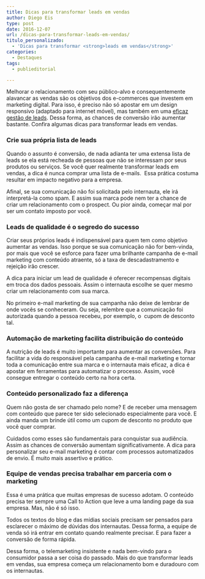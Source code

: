 ```yaml
---
title: Dicas para transformar leads em vendas
author: Diego Eis
type: post
date: 2016-12-07
url: /dicas-para-transformar-leads-em-vendas/
titulo_personalizado:
  - 'Dicas para transformar <strong>leads em vendas</strong>'
categories:
  - Destaques
tags:
  - publieditorial

---
```

Melhorar o relacionamento com seu público-alvo e consequentemente alavancar as vendas são os objetivos dos e-commerces que investem em marketing digital. Para isso, é preciso não só apostar em um design responsivo (adaptado para internet móvel), mas também em uma [eficaz gestão de leads][1]. Dessa forma, as chances de conversão irão aumentar bastante. Confira algumas dicas para transformar leads em vendas.

### **Crie sua própria lista de leads**

Quando o assunto é conversão, de nada adianta ter uma extensa lista de leads se ela está recheada de pessoas que não se interessam por seus produtos ou serviços. Se você quer realmente transformar leads em vendas, a dica é nunca comprar uma lista de e-mails.  Essa prática costuma resultar em impacto negativo para a empresa.

Afinal, se sua comunicação não foi solicitada pelo internauta, ele irá interpretá-la como spam. E assim sua marca pode nem ter a chance de criar um relacionamento com o prospect. Ou pior ainda, começar mal por ser um contato imposto por você.

### **Leads de qualidade é o segredo do sucesso**

Criar seus próprios leads é indispensável para quem tem como objetivo aumentar as vendas. Isso porque se sua comunicação não for bem-vinda, por mais que você se esforce para fazer uma brilhante campanha de e-mail marketing com conteúdo atraente, só a taxa de descadastramento e rejeição irão crescer.

A dica para iniciar um lead de qualidade é oferecer recompensas digitais em troca dos dados pessoais. Assim o internauta escolhe se quer mesmo criar um relacionamento com sua marca.

No primeiro e-mail marketing de sua campanha não deixe de lembrar de onde vocês se conheceram. Ou seja, relembre que a comunicação foi autorizada quando a pessoa recebeu, por exemplo, o  cupom de desconto tal.

### **Automação de marketing facilita distribuição do conteúdo** 

A nutrição de leads é muito importante para aumentar as conversões. Para facilitar a vida do responsável pela campanha de e-mail marketing e tornar toda a comunicação entre sua marca e o internauta mais eficaz, a dica é apostar em ferramentas para automatizar o processo. Assim, você consegue entregar o conteúdo certo na hora certa.

### **Conteúdo personalizado faz a diferença**

Quem não gosta de ser chamado pelo nome? E de receber uma mensagem com conteúdo que parece ter sido selecionado especialmente para você. E ainda manda um brinde útil como um cupom de desconto no produto que você quer comprar.

Cuidados como esses são fundamentais para conquistar sua audiência. Assim as chances de conversão aumentam significativamente. A dica para personalizar seu e-mail marketing é contar com processos automatizados de envio. É muito mais assertivo e prático.

### **Equipe de vendas precisa trabalhar em parceria com o marketing**

Essa é uma prática que muitas empresas de sucesso adotam. O conteúdo precisa ter sempre uma Call to Action que leve a uma landing page da sua empresa. Mas, não é só isso.

Todos os textos do blog e das mídias sociais precisam ser pensados para esclarecer o máximo de dúvidas dos internautas. Dessa forma, a equipe de venda só irá entrar em contato quando realmente precisar. E para fazer a conversão de forma rápida.

Dessa forma, o telemarketing insistente e nada bem-vindo para o consumidor passa a ser coisa do passado. Mais do que transformar leads em vendas, sua empresa começa um relacionamento bom e duradouro com os internautas.

 [1]: http://www.ibmmarketingcloud.com/pt-br/gestao-de-leads.html